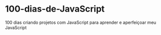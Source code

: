 # 100-dias-de-JavaScript
100 dias criando projetos com JavaScript para aprender e aperfeiçoar meu JavaScript
